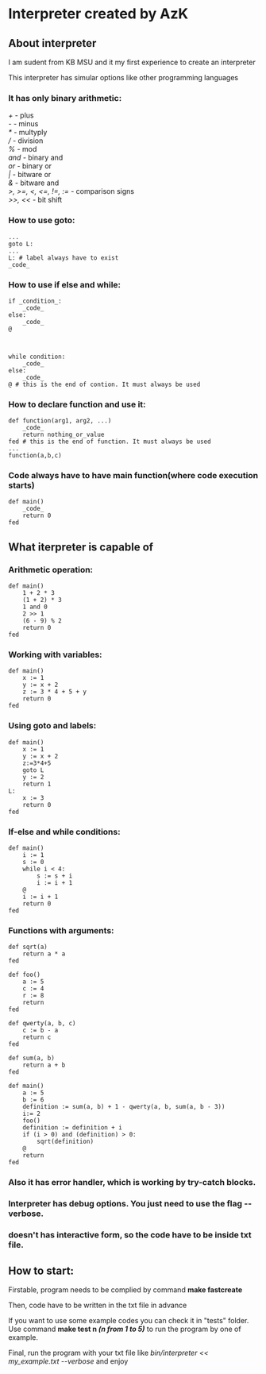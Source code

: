 # Interpreter created by AzK

## About interpreter

I am sudent from KB MSU and it my first experience to create an interpreter  

This interpreter has simular options like other programming languages

### It has only binary arithmetic:

*+* - plus  
*-* - minus  
_*_ - multyply  
*/* - division  
*%* - mod  
*and* - binary and  
*or* - binary or  
*|* - bitware or  
*&* - bitware and  
*>, >=, <, <=, !=, :=* - comparison signs  
*>>, <<* - bit shift

### How to use goto:
	
	...
	goto L: 
	...
	L: # label always have to exist
	_code_

### How to use if else and while:

	if _condition_:
		_code_
	else:
		_code_
	@



	while condition:
		_code_
	else:
		_code_
	@ # this is the end of contion. It must always be used

### How to declare function and use it:

	def function(arg1, arg2, ...)
		_code_
		return nothing_or_value
	fed # this is the end of function. It must always be used
	...
	function(a,b,c)	

### Code always have to have main function(where code execution starts)

	def main()
		_code_
		return 0
	fed

## What iterpreter is capable of

### Arithmetic operation:

	def main()
		1 + 2 * 3
		(1 + 2) * 3
		1 and 0
		2 >> 1
		(6 - 9) % 2
		return 0
	fed

### Working with variables:

	def main()
		x := 1
		y := x + 2
		z := 3 * 4 + 5 + y
		return 0
	fed

### Using goto and labels:

	def main()
		x := 1
		y := x + 2
		z:=3*4+5
		goto L
		y := 2
		return 1
	L: 
		x := 3
		return 0
	fed

### If-else and while conditions:

	def main()
		i := 1
		s := 0
		while i < 4:
			s := s + i
			i := i + 1
		@
		i := i + 1
		return 0
	fed

### Functions with arguments:

	def sqrt(a)
		return a * a
	fed

	def foo()
		a := 5
		c := 4
		r := 8
		return
	fed

	def qwerty(a, b, c)
		c := b - a
		return c
	fed

	def sum(a, b)
		return a + b
	fed

	def main()
		a := 5
		b := 6
		definition := sum(a, b) + 1 - qwerty(a, b, sum(a, b - 3))
		i:= 2
		foo()
		definition := definition + i
		if (i > 0) and (definition) > 0:
			sqrt(definition)
		@
		return
	fed

### Also it has error handler, which is working by try-catch blocks.

### Interpreter has debug options. You just need to use the flag **--verbose**.

### doesn't has interactive form, so the code have to be inside txt file.

## How to start:

Firstable, program needs to be complied by command **make fastcreate**

Then, code have to be written in the txt file in advance

If you want to use some example codes you can check it in "tests" folder. Use command **make test n _(n from 1 to 5)_** to run the program by one of example.

Final, run the program with your txt file like *bin/interpreter << my_example.txt --verbose* and enjoy 